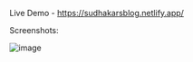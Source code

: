 Live Demo - https://sudhakarsblog.netlify.app/

Screenshots:

![image](https://user-images.githubusercontent.com/72399139/111035868-66a92080-8442-11eb-8361-20898c22a439.png)
